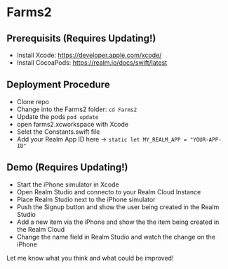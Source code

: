 # Farms2

## Prerequisits (Requires Updating!)

- Install Xcode: https://developer.apple.com/xcode/
- Install CocoaPods: https://realm.io/docs/swift/latest


## Deployment Procedure

- Clone repo
- Change into the Farms2 folder: ```cd Farms2```
- Update the pods ```pod update``` 
- open farms2.xcworkspace with Xcode
- Selet the Constants.swift file
- Add your Realm App ID here -> ```static let MY_REALM_APP = "YOUR-APP-ID" ```

## Demo (Requires Updating!)

- Start the iPhone simulator in Xcode
- Open Realm Studio and connecto to your Realm Cloud Instance
- Place Realm Studio next to the iPhone simulator
- Push the Signup button and show the user being created in the Realm Studio
- Add a new item via the iPhone and show the the item being created in the Realm Cloud
- Change the name field in Realm Studio and watch the change on the iPhone

Let me know what you think and what could be improved! 
